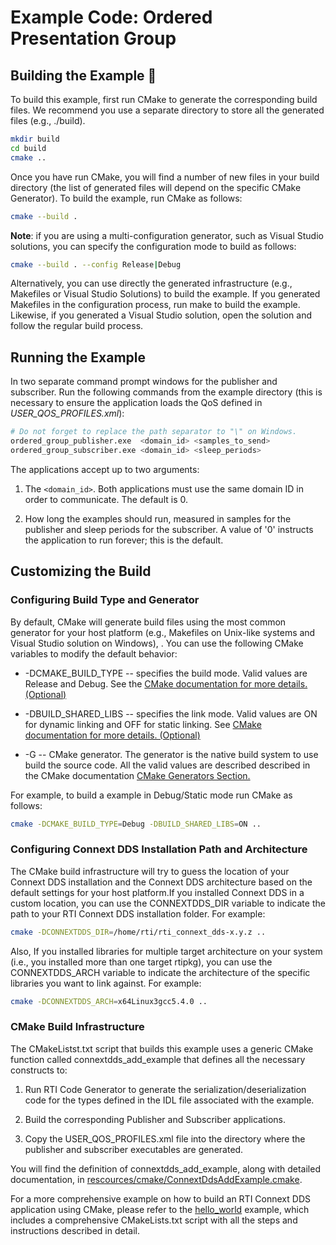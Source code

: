 # Example Code: Ordered Presentation Group

## Building the Example :wrench:

To build this example, first run CMake to generate the corresponding build
files. We recommend you use a separate directory to store all the generated
files (e.g., ./build).
```sh
mkdir build
cd build
cmake ..
```

Once you have run CMake, you will find a number of new files in your build
directory (the list of generated files will depend on the specific CMake
Generator). To build the example, run CMake as follows:
```sh
cmake --build .
```

**Note**: if you are using a multi-configuration generator, such as Visual
Studio solutions, you can specify the configuration mode to build as follows:
```sh
cmake --build . --config Release|Debug
```

Alternatively, you can use directly the generated infrastructure (e.g.,
Makefiles or Visual Studio Solutions) to build the example. If you generated
Makefiles in the configuration process, run make to build the example.
Likewise, if you generated a Visual Studio solution, open the solution and
follow the regular build process.

## Running the Example

In two separate command prompt windows for the publisher and subscriber. Run
the following commands from the example directory (this is necessary to ensure
the application loads the QoS defined in *USER_QOS_PROFILES.xml*):

```sh
# Do not forget to replace the path separator to "\" on Windows.
ordered_group_publisher.exe  <domain_id> <samples_to_send>
ordered_group_subscriber.exe <domain_id> <sleep_periods>
```

The applications accept up to two arguments:

1. The `<domain_id>`. Both applications must use the same domain ID in order to
   communicate. The default is 0.

2. How long the examples should run, measured in samples for the publisher
   and sleep periods for the subscriber. A value of '0' instructs the
   application to run forever; this is the default.

## Customizing the Build

### Configuring Build Type and Generator

By default, CMake will generate build files using the most common generator for
your host platform (e.g., Makefiles on Unix-like systems and Visual Studio
solution on Windows), \. You can use the following CMake variables to modify
the default behavior:

* -DCMAKE_BUILD_TYPE -- specifies the build mode. Valid values are Release and
  Debug. See the [CMake documentation for more details.
  (Optional)](https://cmake.org/cmake/help/latest/variable/CMAKE_BUILD_TYPE.html)

* -DBUILD_SHARED_LIBS -- specifies the link mode. Valid values are ON for
  dynamic linking and OFF for static linking. See [CMake documentation for more
  details.
  (Optional)](https://cmake.org/cmake/help/latest/variable/BUILD_SHARED_LIBS.html)

* -G -- CMake generator. The generator is the native build system to use build
  the source code. All the valid values are described described in the CMake
  documentation [CMake Generators
  Section.](https://cmake.org/cmake/help/v3.13/manual/cmake-generators.7.html)

For example, to build a example in Debug/Static mode run CMake as follows:
```sh
cmake -DCMAKE_BUILD_TYPE=Debug -DBUILD_SHARED_LIBS=ON ..
```

### Configuring Connext DDS Installation Path and Architecture

The CMake build infrastructure will try to guess the location of your Connext
DDS installation and the Connext DDS architecture based on the default settings
for your host platform.If you installed Connext DDS in a custom location, you
can use the CONNEXTDDS_DIR variable to indicate the path to your RTI Connext
DDS installation folder. For example:
```sh
cmake -DCONNEXTDDS_DIR=/home/rti/rti_connext_dds-x.y.z ..
```

Also, If you installed libraries for multiple target architecture on your
system (i.e., you installed more than one target rtipkg), you can use the
CONNEXTDDS_ARCH variable to indicate the architecture of the specific libraries
you want to link against. For example:
```sh
cmake -DCONNEXTDDS_ARCH=x64Linux3gcc5.4.0 ..
```

### CMake Build Infrastructure

The CMakeListst.txt script that builds this example uses a generic CMake
function called connextdds_add_example that defines all the necessary
constructs to:

1. Run RTI Code Generator to generate the serialization/deserialization code
   for the types defined in the IDL file associated with the example.

2. Build the corresponding Publisher and Subscriber applications.

3. Copy the USER_QOS_PROFILES.xml file into the directory where the publisher
   and subscriber executables are generated.

You will find the definition of connextdds_add_example, along with detailed
documentation, in
[rescources/cmake/ConnextDdsAddExample.cmake](../../../../rescources/cmake/ConnextDdsAddExample.cmake).

For a more comprehensive example on how to build an RTI Connext DDS application
using CMake, please refer to the
[hello_world](../../../connext_dds/build_systems/cmake/) example, which
includes a comprehensive CMakeLists.txt script with all the steps and
instructions described in detail.
